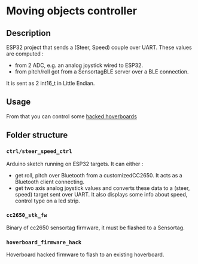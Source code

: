 # Moving objects controller
## Description
ESP32 project that sends a (Steer, Speed) couple over UART.
These values are computed :
 * from 2 ADC, e.g. an analog joystick wired to ESP32.
 * from pitch/roll got from a SensortagBLE server over a BLE connection.

It is sent as 2 int16_t in Little Endian.

## Usage
From that you can control some [hacked hoverboards](https://github.com/NiklasFauth/hoverboard-firmware-hack)

## Folder structure
### `ctrl/steer_speed_ctrl`
Arduino sketch running on ESP32 targets.
It can either :
 * get roll, pitch over Bluetooth from a customizedCC2650. It acts as a Bluetooth client connecting.
 * get two axis analog joystick values
and converts these data to a (steer, speed) target sent over UART.
It also displays some info about speed, control type on a led strip.

### `cc2650_stk_fw`
Binary of cc2650 sensortag firmware, it must be flashed to a Sensortag.

### `hoverboard_firmware_hack`
Hoverboard hacked firmware to flash to an existing hoverboard.